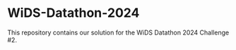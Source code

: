# WiDS-Datathon-2024
This repository contains our solution for the WiDS Datathon 2024 Challenge #2. 
